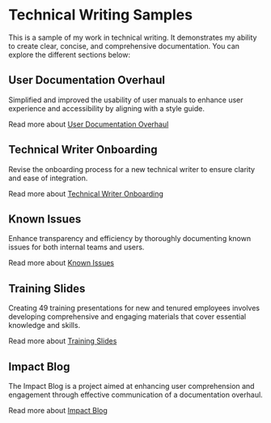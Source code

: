 <!DOCTYPE html>
<html lang="en">
<head>
    <meta charset="UTF-8">
    <meta name="viewport" content="width=device-width, initial-scale=1.0">
</head>
<body>
    <h1>Technical Writing Samples</h1>
    <p>This is a sample of my work in technical writing. It demonstrates my ability to create clear, concise, and comprehensive documentation. You can explore the different sections below:</p>
    
<h2>User Documentation Overhaul</h2>
    <p>Simplified and improved the usability of user manuals to enhance user experience and accessibility by aligning with a style guide.</p>
    <p>Read more about <a href="https://github.com/savannahmwynn/savannahmwynn.github.io/wiki/User-Manual-Overhaul">User Documentation Overhaul</a></p>
    
<h2>Technical Writer Onboarding</h2>
    <p>Revise the onboarding process for a new technical writer to ensure clarity and ease of integration.</p>
    <p>Read more about <a href="https://github.com/savannahmwynn/savannahmwynn.github.io/wiki/Technical-Writer-Onboarding">Technical Writer Onboarding</a></p>
    
<h2>Known Issues</h2>
    <p>Enhance transparency and efficiency by thoroughly documenting known issues for both internal teams and users.</p>
    <p>Read more about <a href="https://github.com/savannahmwynn/savannahmwynn.github.io/wiki/Known-Issues">Known Issues</a></p>
    
<h2>Training Slides</h2>
    <p>Creating 49 training presentations for new and tenured employees involves developing comprehensive and engaging materials that cover essential knowledge and skills.</p>
    <p>Read more about <a href="https://github.com/savannahmwynn/savannahmwynn.github.io/wiki/Training-Slides">Training Slides</a></p>
    
<h2>Impact Blog</h2>
    <p>The Impact Blog is a project aimed at enhancing user comprehension and engagement through effective communication of a documentation overhaul.</p>
    <p>Read more about <a href="https://github.com/savannahmwynn/savannahmwynn.github.io/wiki/Impact-Blog">Impact Blog</a></p>
</body>
</html>

    

